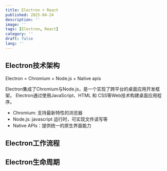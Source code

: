 ```yaml
---
title: Electron + React
published: 2025-04-24
description: ''
image: ''
tags: [Electron, React]
category: ''
draft: false 
lang: ''
---
```


## Electron技术架构

Electron = Chromium + Node.js + Native apis

Electron集成了Chromium与Node.js，是一个实现了跨平台的桌面应用开发框架。
Electron通过使用JavaScript、HTML 和 CSS等Web技术构建桌面应用程序。

- Chromium: 支持最新特性的浏览器
- Node.js: javascript 运行时，可实现文件读写等
- Native APIs：提供统一的原生界面能力

## Electron工作流程

## Electron生命周期
